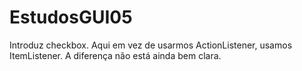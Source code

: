EstudosGUI05
===========

Introduz checkbox. Aqui em vez de usarmos ActionListener, usamos ItemListener.
A diferença não está ainda bem clara.
